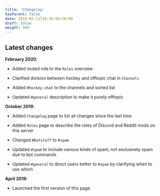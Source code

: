 ```yaml
---
title: 'Changelog'
hasParent: false
date: 2019-02-11T19:30:08+10:00
draft: false
weight: 999
---
```


## Latest changes

**February 2020**:

- Added muted role to the `Roles` overview

- Clarified division between hockey and offtopic chat in `Channels`

- Added `#hockey-chat` to the channels and sorted list

- Updated `#general` description to make it purely offtopic


**October 2019**:

- Added `Changelog` page to list all changes since the last time

- Added `Roles` page to describe the roles of Discord and Reddit mods on this server

- Changed `#botstuff` to `#spam`

- Updated `#spam` to include various kinds of spam, not exclusively spam due to bot commands

- Updated `#general` to direct users better to `#spam` by clarifying when to use which

**April 2019**:

- Launched the first version of this page